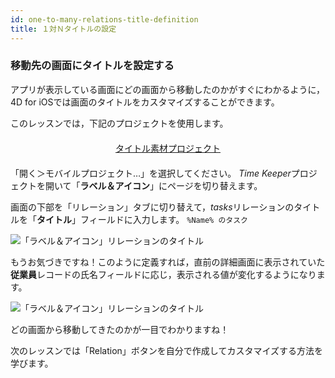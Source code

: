 ```yaml
---
id: one-to-many-relations-title-definition
title: １対Ｎタイトルの設定
---
```


### 移動先の画面にタイトルを設定する

アプリが表示している画面にどの画面から移動したのかがすぐにわかるように，4D for iOSでは画面のタイトルをカスタマイズすることができます。

このレッスンでは，下記のプロジェクトを使用します。

<div style="text-align: center; margin-top: 20px; margin-bottom: 20px">
  <p>
    

<a class="button"
href="https://github.com/4d-for-ios/tutorial-OneToManyTitleDefinition/archive/4b831959e7efe4777071af0b2904d458918cfbc2.zip">タイトル素材プロジェクト</a>

  </p>
</div>

「開く＞モバイルプロジェクト…」を選択してください。 *Time Keeper*プロジェクトを開いて「**ラベル＆アイコン**」にページを切り替えます。

画面の下部を「リレーション」タブに切り替えて，*tasks*リレーションのタイトルを「**タイトル**」フィールドに入力します。 ```%Name% のタスク```

![「ラベル＆アイコン」リレーションのタイトル](assets/en/relations/labels-icons-title-definition.png)

もうお気づきですね！このように定義すれば，直前の詳細画面に表示されていた**従業員**レコードの氏名フィールドに応じ，表示される値が変化するようになります。

![「ラベル＆アイコン」リレーションのタイトル](assets/en/relations/relations-title-definition.png)

どの画面から移動してきたのかが一目でわかりますね！

次のレッスンでは「Relation」ボタンを自分で作成してカスタマイズする方法を学びます。